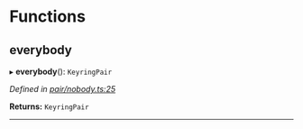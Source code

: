 

# Functions

<a id="everybody"></a>

##  everybody

▸ **everybody**(): `KeyringPair`

*Defined in [pair/nobody.ts:25](https://github.com/polkadot-js/common/blob/02d4155/packages/keyring/src/pair/nobody.ts#L25)*

**Returns:** `KeyringPair`

___

